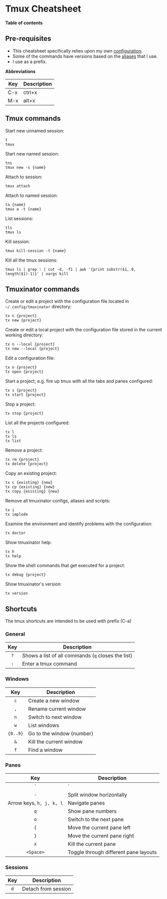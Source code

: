 # Tmux Cheatsheet

**Table of contents**

## Pre-requisites

- This cheatsheet specifically relies upon my own [configuration](https://github.com/dimaskh/dotfiles/blob/master/.tmux.conf).
- Some of the commands have versions based on the [aliases](https://github.com/dimaskh/dotfiles/blob/master/.aliases) that I use.
- I use <C-a> as a prefix.

**Abbreviations**

| Key | Description |
| --- | ----------- |
| C-x | ctrl+x      |
| M-x | alt+x       |

## Tmux commands

Start new unnamed session:

    t
    tmux

Start new named session:

    tns
    tmux new -s {name}

Attach to session:

    tmux attach

Attach to named session:

    ta {name}
    tmux a -t {name}

List sessions:

    tls
    tmux ls

Kill session:

    tmux kill-session -t {name}

Kill all the tmux sessions:

    tmux ls | grep : | cut -d. -f1 | awk '{print substr($1, 0, length($1)-1)}' | xargs kill

## Tmuxinator commands

Create or edit a project with the configuration file located in `~/.config/tmuxinator` directory:

    tx n {project}
    tx new {project}

Create or edit a local project with the configuration file stored in the current working directory:

    tx n --local {project}
    tx new --local {project}

Edit a configuration file:

    tx o {project}
    tx open {project}

Start a project, e.g. fire up tmux with all the tabs and panes configured:

    tx s {project}
    tx start {project}

Stop a project:

    tx stop {project}

List all the projects configured:

    tx l
    tx ls
    tx list

Remove a project:

    tx rm {project}
    tx delete {project}

Copy an existing project:

    tx c {existing} {new}
    tx cp {existing} {new}
    tx copy {existing} {new}

Remove all tmuxinator configs, aliases and scripts:

    tx i
    tx implode

Examine the environment and identify problems with the configuration:

    tx doctor

Show tmuxinator help:

    tx h
    tx help

Show the shell commands that get executed for a project:

    tx debug {project}

Show tmuxinator's version:

    tx version

## Shortcuts

The tmux shortcuts are intended to be used with prefix (C-a)

### General

| Key | Description |
| :-: | ----------- |
| `?` | Shows a list of all commands (`q` closes the list) |
| `:` | Enter a tmux command |

### Windows

| Key | Description |
| :-: | ----------- |
| `c` | Create a new window |
| `,` | Rename current window |
| `n` | Switch to next window |
| `w` | List windows |
| `{0..9}` | Go to the window {number} |
| `&` | Kill the current window |
| `f` | Find a window |

### Panes

| Key | Description |
| :-: | ----------- |
| `|` | Split window vertically |
| `-` | Split window horizontally |
| Arrow keys, `h, j, k, l` | Navigate panes |
| `q` | Show pane numbers |
| `o` | Switch to the next pane |
| `{` | Move the current pane left |
| `}` | Move the current pane right |
| `x` | Kill the current pane |
| `<Space>` | Toggle through different pane layouts |

### Sessions

| Key | Description |
| :-: | ----------- |
| `d` | Detach from session |
